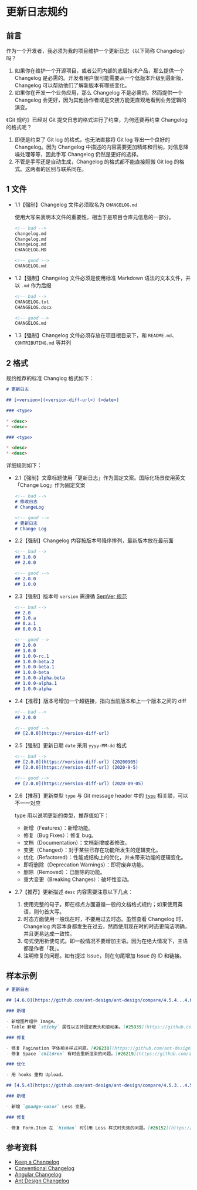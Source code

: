# 更新日志规约

## 前言

作为一个开发者，我必须为我的项目维护一个更新日志（以下简称 Changelog）吗？

1. 如果你在维护一个开源项目，或者公司内部的底层技术产品，那么提供一个 Changelog 是必需的。开发者用户很可能需要从一个低版本升级到最新版，Changelog 可以帮助他们了解新版本有哪些变化。
2. 如果你在开发一个业务应用，那么 Changelog 不是必需的。然而提供一个 Changelog 会更好，因为其他协作者或是交接方能更直观地看到业务逻辑的演变。

《Git 规约》已经对 Git 提交日志的格式进行了约束，为何还要再约束 Changelog 的格式呢？

1. 即便是约束了 Git log 的格式，也无法直接将 Git log 导出一个良好的 Changelog。因为 Changelog 中描述的内容需要更加精炼和归纳，对信息降噪处理等等，因此手写 Changelog 仍然是更好的选择。
2. 不管是手写还是自动生成，Changelog 的格式都不能直接照搬 Git log 的格式。这两者的区别与联系同在。

## 1 文件

- 1.1【强制】Changelog 文件必须取名为 `CHANGELOG.md`

  使用大写来表明本文件的重要性，相当于是项目仓库元信息的一部分。

  ```markdown
  <!-- bad -->
  changelog.md
  Changelog.md
  ChangeLog.md
  CHANGELOG.MD

  <!-- good -->
  CHANGELOG.md
  ```

- 1.2【强制】Changelog 文件必须是使用标准 Markdown 语法的文本文件，并以 `.md` 作为后缀

  ```markdown
  <!-- bad -->
  CHANGELOG.txt
  CHANGELOG.docx

  <!-- good -->
  CHANGELOG.md
  ```

- 1.3【强制】Changelog 文件必须存放在项目根目录下，和 `README.md`、`CONTRIBUTING.md` 等并列

## 2 格式

规约推荐的标准 Changlog 格式如下：

```markdown
# 更新日志

## [<version>](<version-diff-url>) (<date>)

### <type>

* <desc>
* <desc>

### <type>

* <desc>
* <desc>
```

详细规则如下：

- 2.1【强制】文章标题使用「更新日志」作为固定文案。国际化场景使用英文「Change Log」作为固定文案

  ```markdown
  <!-- bad -->
  # 修改日志
  # ChangeLog

  <!-- good -->
  # 更新日志
  # Change Log
  ```

- 2.2【强制】Changelog 内容按版本号降序排列，最新版本放在最前面

  ```markdown
  <!-- bad -->
  ## 1.0.0
  ## 2.0.0

  <!-- good -->
  ## 2.0.0
  ## 1.0.0
  ```

- 2.3【强制】版本号 `version` 需遵循 [SemVer 规范](https://semver.org/lang/zh-CN/)

  ```markdown
  <!-- bad -->
  ## 2.0
  ## 1.0.a
  ## 0.a.1
  ## 0.0.0.1

  <!-- good -->
  ## 2.0.0
  ## 1.0.0
  ## 1.0.0-rc.1
  ## 1.0.0-beta.2
  ## 1.0.0-beta.1
  ## 1.0.0-beta
  ## 1.0.0-alpha.beta
  ## 1.0.0-alpha.1
  ## 1.0.0-alpha
  ```

- 2.4【推荐】版本号增加一个超链接，指向当前版本和上一个版本之间的 diff

  ```markdown
  <!-- bad -->
  ## 2.0.0

  <!-- good -->
  ## [2.0.0](https://version-diff-url)
  ```

- 2.5【强制】更新日期 `date` 采用 `yyyy-MM-dd` 格式

  ```markdown
  <!-- bad -->
  ## [2.0.0](https://version-diff-url) (20200905)
  ## [2.0.0](https://version-diff-url) (2020-9-5)

  <!-- good -->
  ## [2.0.0](https://version-diff-url) (2020-09-05)
  ```

- 2.6【推荐】更新类型 `type` 与 Git message header 中的 [`type`](./1.git.md#1.3.1-type) 相关联，可以不一一对应

  type 用以说明更新的类型，推荐值如下：

  - 新增（Features）：新增功能。
  - 修复（Bug Fixes）：修复 bug。
  - 文档（Documentation）：文档新增或者修改。
  - 变更（Changed）：对于某些已存在功能所发生的逻辑变化。
  - 优化（Refactored）：性能或结构上的优化，并未带来功能的逻辑变化。
  - 即将删除（Deprecation Warnings）：即将废弃功能。
  - 删除（Removed）：已删除的功能。
  - 重大变更（Breaking Changes）：破坏性变动。

- 2.7【推荐】更新描述 `desc` 内容需要注意以下几点：

  1. 使用完整的句子。即在标点方面遵循一般的文档格式规约；如果使用英语，则句首大写。
  2. 时态方面使用一般现在时，不要用过去时态。虽然查看 Changelog 时，Changelog 内容本身都发生在过去，然而使用现在时的时态更简洁明确，并且更易达成一致性。
  3. 句式使用祈使句式。即一般情况不要增加主语。因为在绝大情况下，主语都是作者「我」。
  4. 注明修复的问题。如有提过 Issue，则在句尾增加 Issue 的 ID 和链接。

## 样本示例

  ```markdown
  # 更新日志

  ## [4.6.0](https://github.com/ant-design/ant-design/compare/4.5.4...4.6.0) (2020-08-23)

  ### 新增

  - 新增图片组件 Image。
  - Table 新增 `sticky` 属性以支持固定表头和滚动条。[#25939](https://github.com/ant-design/ant-design/pull/25939)

  ### 修复

  - 修复 Pagination 字体相关样式问题。[#26230](https://github.com/ant-design/ant-design/pull/26230)
  - 修复 Space `children` 有时会重新渲染的问题。[#26219](https://github.com/ant-design/ant-design/pull/26219)

  ### 优化

  - 用 hooks 重构 Upload。

  ## [4.5.4](https://github.com/ant-design/ant-design/compare/4.5.3...4.5.4)(2020-08-12)

  ### 新增

  - 新增 `@badge-color` Less 变量。

  ### 修复

  - 修复 Form.Item 在 `hidden` 时引用 Less 样式时失效的问题。[#26152](https://github.com/ant-design/ant-design/pull/26152)

  ```

## 参考资料

- [Keep a Changelog](https://keepachangelog.com/)
- [Conventional Changelog](https://github.com/conventional-changelog/conventional-changelog/blob/master/packages/conventional-changelog/CHANGELOG.md)
- [Angular Changelog](https://github.com/angular/angular.js/blob/master/CHANGELOG.md)
- [Ant Design Changelog](https://github.com/ant-design/ant-design/blob/master/CHANGELOG.zh-CN.md)
